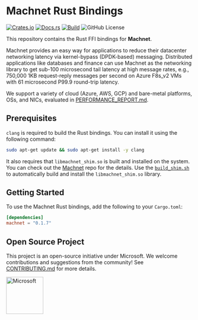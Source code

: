 # Machnet Rust Bindings

[![Crates.io](https://img.shields.io/crates/v/machnet.svg)](https://crates.io/crates/machnet)
[![Docs.rs](https://docs.rs/machnet/badge.svg)](https://docs.rs/machnet)
[![Build](https://github.com/microsoft/machnet/actions/workflows/build.yml/badge.svg?event=push)](https://github.com/microsoft/machnet)
![GitHub License](https://img.shields.io/github/license/microsoft/machnet)

This repository contains the Rust FFI bindings for **Machnet**.

Machnet provides an easy way for applications to reduce their datacenter networking latency via kernel-bypass (DPDK-based) messaging.
Distributed applications like databases and finance can use Machnet as the networking library to get sub-100 microsecond tail latency at high message rates, e.g., 750,000 1KB request-reply messages per second on Azure F8s_v2 VMs with 61 microsecond P99.9 round-trip latency.

We support a variety of cloud (Azure, AWS, GCP) and bare-metal platforms, OSs, and NICs, evaluated in [PERFORMANCE_REPORT.md](../../docs/PERFORMANCE_REPORT.md).

## Prerequisites

`clang` is required to build the Rust bindings. You can install it using the following command:

```bash
sudo apt-get update && sudo apt-get install -y clang
```

It also requires that `libmachnet_shim.so` is built and installed on the system.
You can check out the [Machnet](https://github.com/microsoft/machnet/) repo for the details.
Use the [`build_shim.sh`](https://github.com/microsoft/machnet/blob/main/build_shim.sh) to automatically build and install the `libmachnet_shim.so` library.

## Getting Started

To use the Machnet Rust bindings, add the following to your `Cargo.toml`:

```toml
[dependencies]
machnet = "0.1.7"
```

## Open Source Project

This project is an open-source initiative under Microsoft. We welcome contributions and suggestions from the community!
See [CONTRIBUTING.md](../../CONTRIBUTING.md) for more details.

<img src="https://evergreenleadership.com/wp-content/uploads/2019/05/microsoft-logo-png-transparent-20.png" alt="Microsoft" width="100"/>

